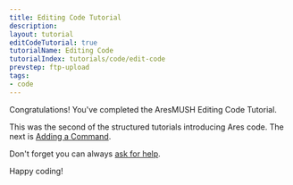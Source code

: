 ```yaml
---
title: Editing Code Tutorial
description:
layout: tutorial
editCodeTutorial: true
tutorialName: Editing Code
tutorialIndex: tutorials/code/edit-code
prevstep: ftp-upload
tags: 
- code
---
```


Congratulations!  You've completed the AresMUSH Editing Code Tutorial.  

This was the second of the structured tutorials introducing Ares code.  The next is [Adding a Command](/tutorials/code/add-cmd).

Don't forget you can always [ask for help](/feedback). 

Happy coding!